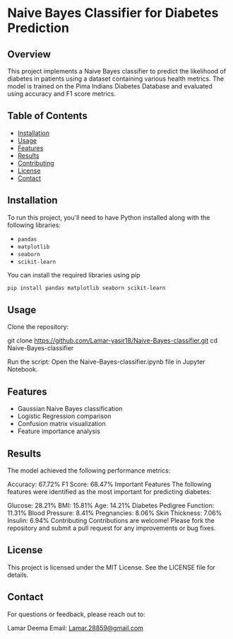 
# Naive Bayes Classifier for Diabetes Prediction

## Overview
This project implements a Naive Bayes classifier to predict the likelihood of diabetes in patients using a dataset containing various health metrics. The model is trained on the Pima Indians Diabetes Database and evaluated using accuracy and F1 score metrics.

## Table of Contents
- [Installation](#installation)
- [Usage](#usage)
- [Features](#features)
- [Results](#results)
- [Contributing](#contributing)
- [License](#license)
- [Contact](#contact)

## Installation
To run this project, you'll need to have Python installed along with the following libraries:
- `pandas`
- `matplotlib`
- `seaborn`
- `scikit-learn`

You can install the required libraries using pip
```bash
pip install pandas matplotlib seaborn scikit-learn
```

## Usage
Clone the repository:


 git clone https://github.com/Lamar-yasir18/Naive-Bayes-classifier.git
cd Naive-Bayes-classifier

Run the script: Open the Naive-Bayes-classifier.ipynb file in Jupyter Notebook.
## Features
- Gaussian Naive Bayes classification
- Logistic Regression comparison
- Confusion matrix visualization
- Feature importance analysis

## Results
The model achieved the following performance metrics:

Accuracy: 67.72%
F1 Score: 68.47%
Important Features
The following features were identified as the most important for predicting diabetes:

Glucose: 28.21%
BMI: 15.81%
Age: 14.21%
Diabetes Pedigree Function: 11.31%
Blood Pressure: 8.41%
Pregnancies: 8.06%
Skin Thickness: 7.06%
Insulin: 6.94%
Contributing
Contributions are welcome! Please fork the repository and submit a pull request for any improvements or bug fixes.

## License
This project is licensed under the MIT License. See the LICENSE file for details.

## Contact
For questions or feedback, please reach out to:

Lamar
Deema
Email: Lamar.28859@gmail.com
